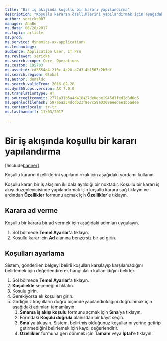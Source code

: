 ```yaml
---
title: "Bir iş akışında koşullu bir kararı yapılandırma"
description: "Koşullu kararın özelliklerini yapılandırmak için aşağıdaki yordamı kullanın."
author: sericks007
manager: AnnBe
ms.date: 06/20/2017
ms.topic: article
ms.prod: 
ms.service: dynamics-ax-applications
ms.technology: 
audience: Application User, IT Pro
ms.reviewer: sericks
ms.search.scope: Core, Operations
ms.custom: 195703
ms.assetid: cd5554a4-210c-4c20-a7d3-4b1563c2b5df
ms.search.region: Global
ms.author: donaldc
ms.search.validFrom: 2016-02-28
ms.dyn365.ops.version: AX 7.0.0
ms.translationtype: HT
ms.sourcegitcommit: 2771a31b5a4d418a27de0ebe1945d1fed2d8d6d6
ms.openlocfilehash: 597a6a254dcd623f9e7c59a0309eeedee1b5adee
ms.contentlocale: tr-tr
ms.lasthandoff: 11/03/2017

---
```


# <a name="configure-a-conditional-decision-in-a-workflow"></a>Bir iş akışında koşullu bir kararı yapılandırma

[!include[banner](../includes/banner.md)]


Koşullu kararın özelliklerini yapılandırmak için aşağıdaki yordamı kullanın.

Koşullu karar, bir iş akışının iki dala ayrıldığı bir noktadır. Koşullu bir kararı iş akışı düzenleyicisinde yapılandırmak için koşullu karara sağ tıklayın ve ardından **Özellikler** formunu açmak için **Özellikler**'e tıklayın.

## <a name="name-a-decision"></a>Karara ad verme
Koşullu bir karara bir ad vermek için aşağıdaki adımları uygulayın.
1.  Sol bölmede **Temel Ayarlar**'a tıklayın.
2.  Koşullu karar için **Ad** alanına benzersiz bir ad girin.

## <a name="set-conditions"></a> Koşulları ayarlama
Sistem, gönderilen belgeyi belirli koşulları karşılayıp karşılamadığını belirlemek için değerlendirerek hangi dalın kullanıldığını belirler.
1.  Sol bölmede **Temel Ayarlar**'a tıklayın.
2.  **Koşul ekle** seçeneğini tıklatın.
3.  Koşulu girin.
4.  Gerekiyorsa ek koşulları girin.
5.  Girdiğiniz koşulların doğru biçimde yapılandırıldığını doğrulamak için aşağıdaki adımları tamamlayın:
    1.  **Sınama iş akışı koşulu** formunu açmak için **Sına**'ya tıklayın.
    2.  Formdaki **Koşulu doğrula** alanından bir kayıt seçin.
    3.  **Sına**'ya tıklayın. Sistem, belirtmiş olduğunuz koşullarını yerine getirip getirmediğini belirlemek için kaydı değerlendirir.
    4.  **Özellikler** formuna geri dönmek için **Tamam** veya **İptal**'e tıklayın.






